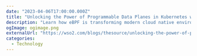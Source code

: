 ```yaml
---
date: "2023-04-06T17:00:00.000Z"
title: "Unlocking the Power of Programmable Data Planes in Kubernetes with eBPF"
description: "Learn how eBPF is transforming modern cloud native environments"
ogImage: ogimage.png
externalUrl: "https://wso2.com/blogs/thesource/unlocking-the-power-of-programmable-data-planes-in-kubernetes-with-ebpf/"
categories:
  - Technology
---
```

